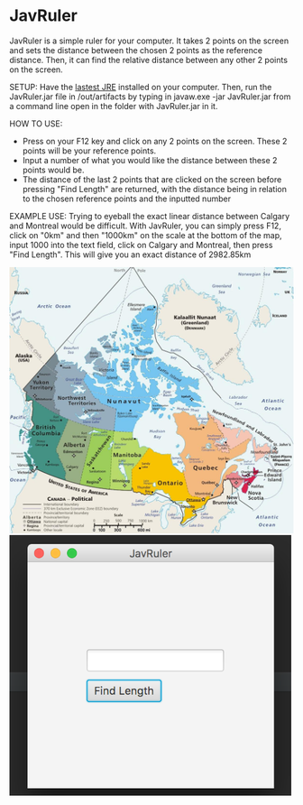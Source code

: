 # JavRuler
JavRuler is a simple ruler for your computer. It takes 2 points on the screen and sets the distance between the chosen 
2 points as the reference distance. Then, it can find the relative distance between any other 2 points on the screen.

SETUP: Have the [lastest JRE](http://www.oracle.com/technetwork/java/javase/downloads/jre8-downloads-2133155.html)
installed on your computer. Then, run the JavRuler.jar file in /out/artifacts by typing in javaw.exe -jar JavRuler.jar from a command line open in the folder with JavRuler.jar in it.

HOW TO USE:
  * Press on your F12 key and click on any 2 points on the screen. These 2 points will be your reference points.
  * Input a number of what you would like the distance between these 2 points would be.
  * The distance of the last 2 points that are clicked on the screen
before pressing "Find Length" are returned, with the distance being in relation to the chosen reference points and the inputted number

EXAMPLE USE:
Trying to eyeball the exact linear distance between Calgary and Montreal would be difficult. With JavRuler, you can simply
press F12, click on "0km" and then "1000km" on the scale at the bottom of the map, input 1000 into the text field, 
click on Calgary and Montreal, then press 
"Find Length". This will give you an exact distance of 2982.85km

<img src="https://github.com/Ryanfsdf/JavRuler/blob/master/CanadaMap.jpg" width="700">

<img src="https://github.com/Ryanfsdf/JavRuler/blob/master/JavRuler.png" width="500">


